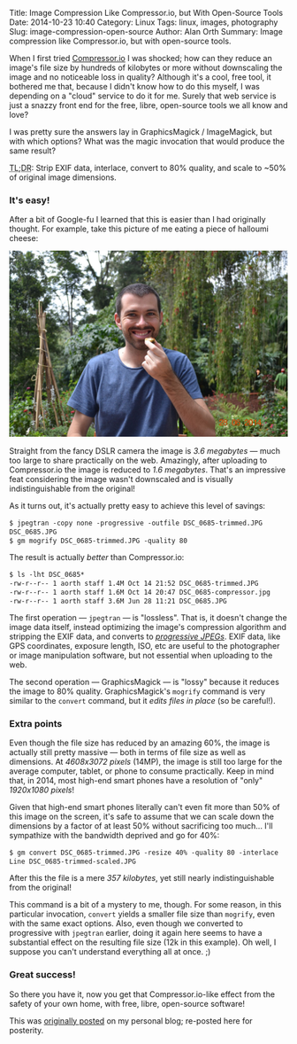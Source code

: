 Title: Image Compression Like Compressor.io, but With Open-Source Tools
Date: 2014-10-23 10:40
Category: Linux
Tags: linux, images, photography
Slug: image-compression-open-source
Author: Alan Orth
Summary: Image compression like Compressor.io, but with open-source tools.

When I first tried [Compressor.io](https://compressor.io) I was shocked; how can they reduce an image's file size by hundreds of kilobytes or more without downscaling the image and no noticeable loss in quality?  Although it's a cool, free tool, it bothered me that, because I didn't know how to do this myself, I was depending on a "cloud" service to do it for me.  Surely that web service is just a snazzy front end for the free, libre, open-source tools we all know and love?

I was pretty sure the answers lay in GraphicsMagick / ImageMagick, but with which options?  What was the magic invocation that would produce the same result?

<abbr title="Too long; didn't read">TL;DR</abbr>: Strip EXIF data, interlace, convert to 80% quality, and scale to ~50% of original image dimensions.

### It's easy!
After a bit of Google-fu I learned that this is easier than I had originally thought.  For example, take this picture of me eating a piece of halloumi cheese:

![Alan eating halloumi](/images/alan-halloumi.jpg "Alan eating halloumi")

Straight from the fancy DSLR camera the image is _3.6 megabytes_ — much too large to share practically on the web.  Amazingly, after uploading to Compressor.io the image is reduced to _1.6 megabytes_.  That's an impressive feat considering the image wasn't downscaled and is visually indistinguishable from the original!

As it turns out, it's actually pretty easy to achieve this level of savings:

    $ jpegtran -copy none -progressive -outfile DSC_0685-trimmed.JPG DSC_0685.JPG
    $ gm mogrify DSC_0685-trimmed.JPG -quality 80

The result is actually _better_ than Compressor.io:

    $ ls -lht DSC_0685*
    -rw-r--r-- 1 aorth staff 1.4M Oct 14 21:52 DSC_0685-trimmed.JPG
    -rw-r--r-- 1 aorth staff 1.6M Oct 14 20:47 DSC_0685-compressor.jpg
    -rw-r--r-- 1 aorth staff 3.6M Jun 28 11:21 DSC_0685.JPG

The first operation — `jpegtran` — is "lossless".  That is, it doesn't change the image data itself, instead optimizing the image's compression algorithm and stripping the EXIF data, and converts to _[progressive JPEGs](http://www.bookofspeed.com/chapter5.html)_.  EXIF data, like GPS coordinates, exposure length, ISO, etc are useful to the photographer or image manipulation software, but not essential when uploading to the web.

The second operation — GraphicsMagick — is "lossy" because it reduces the image to 80% quality.  GraphicsMagick's `mogrify` command is very similar to the `convert` command, but it _edits files in place_ (so be careful!).

### Extra points
Even though the file size has reduced by an amazing 60%, the image is actually still pretty massive — both in terms of file size as well as dimensions.  At _4608x3072 pixels_ (14MP), the image is still too large for the average computer, tablet, or phone to consume practically.  Keep in mind that, in 2014, most high-end smart phones have a resolution of "only" _1920x1080 pixels_!

Given that high-end smart phones literally can't even fit more than 50% of this image on the screen, it's safe to assume that we can scale down the dimensions by a factor of at least 50% without sacrificing too much... I'll sympathize with the bandwidth deprived and go for 40%:

    $ gm convert DSC_0685-trimmed.JPG -resize 40% -quality 80 -interlace Line DSC_0685-trimmed-scaled.JPG

After this the file is a mere _357 kilobytes_, yet still nearly indistinguishable from the original!

This command is a bit of a mystery to me, though.  For some reason, in this particular invocation, `convert` yields a smaller file size than `mogrify`, even with the same exact options.  Also, even though we converted to progressive with `jpegtran` earlier, doing it again here seems to have a substantial effect on the resulting file size (12k in this example).  Oh well, I suppose you can't understand everything all at once. ;)

### Great success!
So there you have it, now you get that Compressor.io-like effect from the safety of your own home, with free, libre, open-source software!

This was [originally posted](https://mjanja.ch/2014/10/image-compression-like-compressor-io-but-with-open-source-tools/) on my personal blog; re-posted here for posterity.
